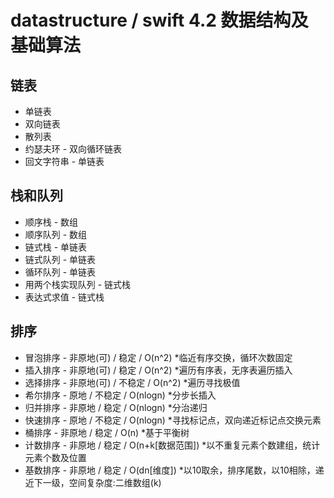 # datastructure / swift 4.2 数据结构及基础算法
## 链表
- 单链表
- 双向链表
- 散列表
- 约瑟夫环 - 双向循环链表
- 回文字符串 - 单链表


## 栈和队列
- 顺序栈 - 数组
- 顺序队列 - 数组
- 链式栈 - 单链表
- 链式队列 - 单链表
- 循环队列 - 单链表
- 用两个栈实现队列 - 链式栈
- 表达式求值 - 链式栈


## 排序
- 冒泡排序 - 非原地(可) /  稳定  / O(n^2)            *临近有序交换，循环次数固定
- 插入排序 - 非原地(可) /  稳定  / O(n^2)            *遍历有序表，无序表遍历插入
- 选择排序 - 非原地(可) / 不稳定 / O(n^2)            *遍历寻找极值
- 希尔排序 - 原地       / 不稳定 / O(nlogn)          *分步长插入
- 归并排序 - 非原地     /  稳定  / O(nlogn)          *分治递归
- 快速排序 - 原地       / 不稳定 / O(nlogn)          *寻找标记点，双向递近标记点交换元素
- 桶排序   - 非原地     /  稳定  / O(n)              *基于平衡树
- 计数排序 - 非原地     /  稳定  / O(n+k[数据范围])   *以不重复元素个数建组，统计元素个数及位置
- 基数排序 - 非原地     /  稳定  / O(dn[维度])        *以10取余，排序尾数，以10相除，递近下一级，空间复杂度:二维数组(k)


